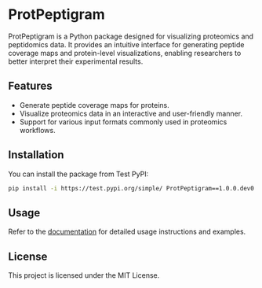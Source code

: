 # ProtPeptigram

ProtPeptigram is a Python package designed for visualizing proteomics and peptidomics data. It provides an intuitive interface for generating peptide coverage maps and protein-level visualizations, enabling researchers to better interpret their experimental results.

## Features
- Generate peptide coverage maps for proteins.
- Visualize proteomics data in an interactive and user-friendly manner.
- Support for various input formats commonly used in proteomics workflows.

## Installation
You can install the package from Test PyPI:
```bash
pip install -i https://test.pypi.org/simple/ ProtPeptigram==1.0.0.dev0
```

## Usage
Refer to the [documentation](https://test.pypi.org/project/ProtPeptigram/1.0.0.dev0/) for detailed usage instructions and examples.

## License
This project is licensed under the MIT License.